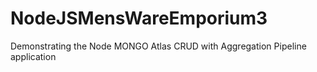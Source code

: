 # NodeJSMensWareEmporium3
Demonstrating the Node MONGO Atlas CRUD with Aggregation Pipeline application
